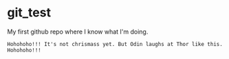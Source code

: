 # git_test
My first github repo where I know what I'm doing.
    
    Hohohoho!!! It's not chrismass yet. But Odin laughs at Thor like this. Hohohoho!!!